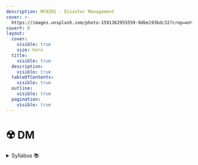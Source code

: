 ```yaml
---
description: MCN301 - Disaster Management
cover: >-
  https://images.unsplash.com/photo-1591362955559-9dbe193bdc32?crop=entropy&cs=srgb&fm=jpg&ixid=M3wxOTcwMjR8MHwxfHNlYXJjaHw3fHxmbG9vZHxlbnwwfHx8fDE3MTkwNTI5NzF8MA&ixlib=rb-4.0.3&q=85
coverY: 0
layout:
  cover:
    visible: true
    size: hero
  title:
    visible: true
  description:
    visible: true
  tableOfContents:
    visible: true
  outline:
    visible: true
  pagination:
    visible: true
---
```


# ☢️ DM

<details>

<summary>Syllabus 📚</summary>

[MCN301](https://drive.google.com/file/d/1zyt6QnDBJPU\_7WlP2bPwkAwkHk1tP6AS/view?usp=drive\_link)👈

</details>
